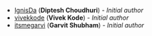 <!-- Please use this format to add your contributions to this file -->
<!-- [SocialUsernameName](Profile-Url) (**Your Name**) - _Description of your contribution in a few words_ -->

- [IgnisDa](https://github.com/IgnisDa/) (**Diptesh Choudhuri**) - _Initial author_
- [vivekkode](https://github.com/vivekkode) (**Vivek Kode**) - _Initial author_
- [itsmegarvi](https://github.com/itsmegarvi/) (**Garvit Shubham**) - _Initial author_
